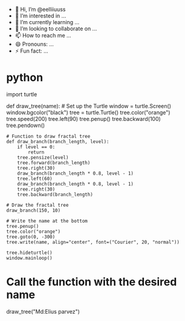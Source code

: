 - 👋 Hi, I’m @eelliiuuss
- 👀 I’m interested in ...
- 🌱 I’m currently learning ...
- 💞️ I’m looking to collaborate on ...
- 📫 How to reach me ...
- 😄 Pronouns: ...
- ⚡ Fun fact: ...

# python 
import turtle

def draw_tree(name):
    # Set up the Turtle
    window = turtle.Screen()
    window.bgcolor("black")
    tree = turtle.Turtle()
    tree.color("orange")
    tree.speed(200)
    tree.left(90)
    tree.penup()
    tree.backward(100)
    tree.pendown()

    # Function to draw fractal tree
    def draw_branch(branch_length, level):
        if level == 0:
            return
        tree.pensize(level)
        tree.forward(branch_length)
        tree.right(30)
        draw_branch(branch_length * 0.8, level - 1)
        tree.left(60)
        draw_branch(branch_length * 0.8, level - 1)
        tree.right(30)
        tree.backward(branch_length)

    # Draw the fractal tree
    draw_branch(150, 10)

    # Write the name at the bottom
    tree.penup()
    tree.color("orange")
    tree.goto(0, -300)
    tree.write(name, align="center", font=("Courier", 20, "normal"))

    tree.hideturtle()
    window.mainloop()

# Call the function with the desired name
draw_tree("Md:Elius parvez")




<!---
eelliiuuss/eelliiuuss is a ✨ special ✨ repository because its `README.md` (this file) appears on your GitHub profile.
You can click the Preview link to take a look at your changes.
--->
